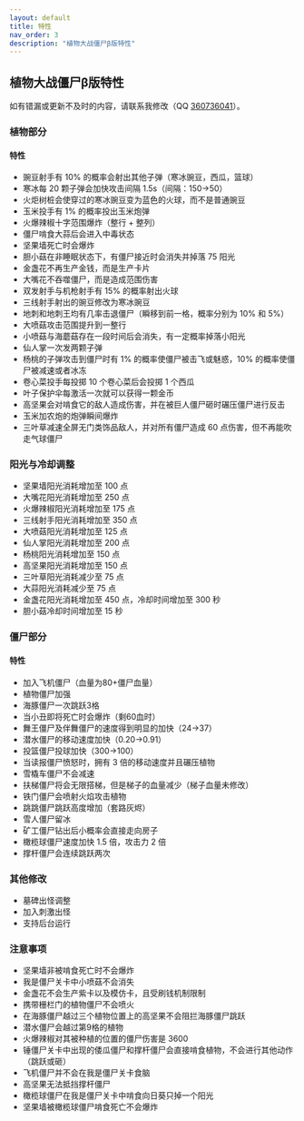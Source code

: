 ```yaml
---
layout: default
title: 特性
nav_order: 3
description: "植物大战僵尸β版特性"
---
```


## 植物大战僵尸β版特性

如有错漏或更新不及时的内容，请联系我修改（QQ [360736041](http://wpa.qq.com/msgrd?v=3&uin=360736041&site=qq&menu=yes)）。

### 植物部分

#### 特性

  * 豌豆射手有 10% 的概率会射出其他子弹（寒冰豌豆，西瓜，篮球）
  * 寒冰每 20 颗子弹会加快攻击间隔 1.5s（间隔：150→50） 
  * 火炬树桩会使穿过的寒冰豌豆变为蓝色的火球，而不是普通豌豆
  * 玉米投手有 1% 的概率投出玉米炮弹
  * 火爆辣椒十字范围爆炸（整行 + 整列）
  * 僵尸啃食大蒜后会进入中毒状态
  * 坚果墙死亡时会爆炸
  * 胆小菇在非睡眠状态下，有僵尸接近时会消失并掉落 75 阳光
  * 金盏花不再生产金钱，而是生产卡片
  * 大嘴花不吞噬僵尸，而是造成范围伤害
  * 双发射手与机枪射手有 15% 的概率射出火球
  * 三线射手射出的豌豆修改为寒冰豌豆
  * 地刺和地刺王均有几率击退僵尸（瞬移到前一格，概率分别为 10% 和 5%）
  * 大喷菇攻击范围提升到一整行
  * 小喷菇与海蘑菇存在一段时间后会消失，有一定概率掉落小阳光
  * 仙人掌一次发两颗子弹
  * 杨桃的子弹攻击到僵尸时有 1% 的概率使僵尸被击飞或魅惑，10% 的概率使僵尸被减速或者冰冻
  * 卷心菜投手每投掷 10 个卷心菜后会投掷 1 个西瓜
  * 叶子保护伞每激活一次就可以获得一颗金币
  * 高坚果会对啃食它的敌人造成伤害，并在被巨人僵尸砸时碾压僵尸进行反击
  * 玉米加农炮的炮弹瞬间爆炸
  * 三叶草减速全屏无门类饰品敌人，并对所有僵尸造成 60 点伤害，但不再能吹走气球僵尸

### 阳光与冷却调整
  * 坚果墙阳光消耗增加至 100 点
  * 大嘴花阳光消耗增加至 250 点
  * 火爆辣椒阳光消耗增加至 175 点
  * 三线射手阳光消耗增加至 350 点
  * 大喷菇阳光消耗增加至 125 点
  * 仙人掌阳光消耗增加至 200 点
  * 杨桃阳光消耗增加至 150 点
  * 高坚果阳光消耗增加至 150 点
  * 三叶草阳光消耗减少至 75 点
  * 大蒜阳光消耗减少至 75 点
  * 金盏花阳光消耗增加至 450 点，冷却时间增加至 300 秒
  * 胆小菇冷却时间增加至 15 秒

### 僵尸部分 

#### 特性
  * 加入飞机僵尸（血量为80+僵尸血量）
  * 植物僵尸加强
  * 海豚僵尸一次跳跃3格
  * 当小丑即将死亡时会爆炸（剩60血时）
  * 舞王僵尸及伴舞僵尸的速度得到明显的加快（24→37）
  * 潜水僵尸的移动速度加快（0.20→0.91）
  * 投篮僵尸投球加快（300→100）
  * 当读报僵尸愤怒时，拥有 3 倍的移动速度并且碾压植物
  * 雪橇车僵尸不会减速
  * 扶梯僵尸将会无限搭梯，但是梯子的血量减少（梯子血量未修改）
  * 铁门僵尸会喷射火焰攻击植物
  * 跳跳僵尸跳跃高度增加（套路灰烬）
  * 雪人僵尸留冰
  * 矿工僵尸钻出后小概率会直接走向房子
  * 橄榄球僵尸速度加快 1.5 倍，攻击力 2 倍
  * 撑杆僵尸会连续跳跃两次

### 其他修改

  * 墓碑出怪调整
  * 加入刺激出怪
  * 支持后台运行

### 注意事项

  * 坚果墙非被啃食死亡时不会爆炸
  * 我是僵尸关卡中小喷菇不会消失
  * 金盏花不会生产紫卡以及模仿卡，且受刷钱机制限制
  * 携带栅栏门的植物僵尸不会喷火
  * 在海豚僵尸越过三个植物位置上的高坚果不会阻拦海豚僵尸跳跃
  * 潜水僵尸会越过第9格的植物
  * 火爆辣椒对其被种植的位置的僵尸伤害是 3600
  * 锤僵尸关卡中出现的倭瓜僵尸和撑杆僵尸会直接啃食植物，不会进行其他动作（跳跃或砸）
  * 飞机僵尸并不会在我是僵尸关卡食脑
  * 高坚果无法抵挡撑杆僵尸
  * 橄榄球僵尸在我是僵尸关卡中啃食向日葵只掉一个阳光
  * 坚果墙被橄榄球僵尸啃食死亡不会爆炸